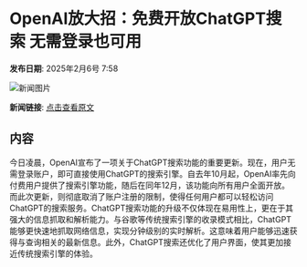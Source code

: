 # OpenAI放大招：免费开放ChatGPT搜索 无需登录也可用

**发布日期**: 2025年2月6号 7:58

![新闻图片](https://pic.chinaz.com/picmap/thumb/202302150931182754_0.jpg)

**新闻链接**: [点击查看原文](https://www.aibase.com/zh/news/15087)

## 内容

今日凌晨，OpenAI宣布了一项关于ChatGPT搜索功能的重要更新。现在，用户无需登录账户，即可直接使用ChatGPT的搜索引擎。自去年10月起，OpenAI率先向付费用户提供了搜索引擎功能，随后在同年12月，该功能向所有用户全面开放。而此次更新，则彻底取消了账户注册的限制，使得任何用户都可以轻松访问ChatGPT的搜索服务。ChatGPT搜索功能的升级不仅体现在易用性上，更在于其强大的信息抓取和解析能力。与谷歌等传统搜索引擎的收录模式相比，ChatGPT能够更快速地抓取网络信息，实现分钟级别的实时解析。这意味着用户能够迅速获得与查询相关的最新信息。此外，ChatGPT搜索还优化了用户界面，使其更加接近传统搜索引擎的体验。

